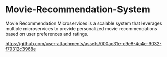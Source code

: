 # Movie-Recommendation-System
Movie Recommendation Microservices is a scalable system that leverages multiple microservices to provide personalized movie recommendations based on user preferences and ratings.

https://github.com/user-attachments/assets/000ac31e-c9e8-4c4e-9032-f79312c3968e
 





